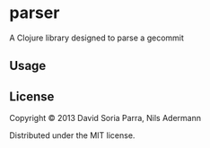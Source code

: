# parser

A Clojure library designed to parse a gecommit

## Usage

## License

Copyright © 2013 David Soria Parra, Nils Adermann

Distributed under the MIT license.
